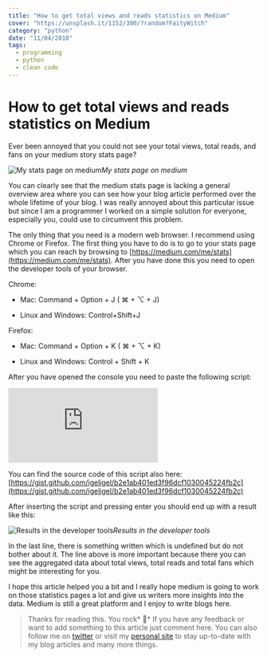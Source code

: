 ```yaml
---
title: "How to get total views and reads statistics on Medium"
cover: "https://unsplash.it/1152/300/?random?FaityWitch"
category: "python"
date: "11/04/2018"
tags:
  - programming
  - python
  - clean code
---
```


# How to get total views and reads statistics on Medium

Ever been annoyed that you could not see your total views, total reads, and fans on your medium story stats page?

![My stats page on medium](https://cdn-images-1.medium.com/max/2070/1*1duIPtJpRSKWFFo9BhavDA.png)*My stats page on medium*

You can clearly see that the medium stats page is lacking a general overview area where you can see how your blog article performed over the whole lifetime of your blog. I was really annoyed about this particular issue but since I am a programmer I worked on a simple solution for everyone, especially you, could use to circumvent this problem.

The only thing that you need is a modern web browser. I recommend using Chrome or Firefox. The first thing you have to do is to go to your stats page which you can reach by browsing to [https://medium.com/me/stats](https://medium.com/me/stats). After you have done this you need to open the developer tools of your browser.

Chrome:

* Mac: Command + Option + J ( ⌘ + ⌥ + J)

* Linux and Windows: Control+Shift+J

Firefox:

* Mac: Command + Option + K ( ⌘ + ⌥ + K)

* Linux and Windows: Control + Shift + K

After you have opened the console you need to paste the following script:

<iframe src="https://medium.com/media/53166d73b6d957915e235e5b0b32831a" frameborder=0></iframe>

You can find the source code of this script also here: [https://gist.github.com/igeligel/b2e1ab401ed3f96dcf1030045224fb2c](https://gist.github.com/igeligel/b2e1ab401ed3f96dcf1030045224fb2c)

After inserting the script and pressing enter you should end up with a result like this:

![Results in the developer tools](https://cdn-images-1.medium.com/max/2378/1*epKvQp0rJvPji1Xdt5h_WA.png)*Results in the developer tools*

In the last line, there is something written which is undefined but do not bother about it. The line above is more important because there you can see the aggregated data about total views, total reads and total fans which might be interesting for you.

I hope this article helped you a bit and I really hope medium is going to work on those statistics pages a lot and give us writers more insights into the data. Medium is still a great platform and I enjoy to write blogs here.
> Thanks for reading this. You rock* 🤘*
> If you have any feedback or want to add something to this article just comment here. You can also follow me on [twitter](https://twitter.com/kevinpeters_) or visit my [personal site](https://www.kevinpeters.net/) to stay up-to-date with my blog articles and many more things.
